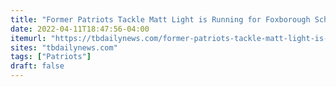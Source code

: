 ```yaml
---
title: "Former Patriots Tackle Matt Light is Running for Foxborough School Committee and the Communists are Losing Their Minds Over It"
date: 2022-04-11T18:47:56-04:00
itemurl: "https://tbdailynews.com/former-patriots-tackle-matt-light-is-running-for-foxborough-school-committee-and-the-communists-are-losing-their-minds-over-it/"
sites: "tbdailynews.com"
tags: ["Patriots"]
draft: false
---
```


